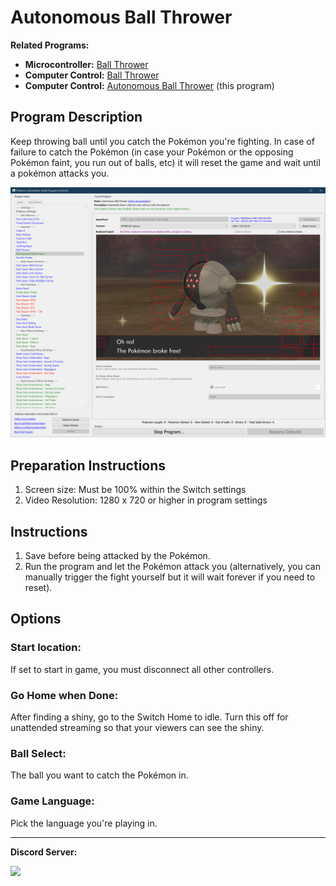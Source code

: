 # Autonomous Ball Thrower

**Related Programs:**
- **Microcontroller:** [Ball Thrower](https://github.com/PokemonAutomation/Microcontroller/blob/master/Wiki/Programs/PokemonSwSh/BallThrower.md)
- **Computer Control:** [Ball Thrower](https://github.com/PokemonAutomation/ComputerControl/blob/master/Wiki/Programs/PokemonSwSh/BallThrower.md)
- **Computer Control:** [Autonomous Ball Thrower](https://github.com/PokemonAutomation/ComputerControl/blob/master/Wiki/Programs/PokemonSwSh/AutonomousBallThrower.md) (this program)


## Program Description

Keep throwing ball until you catch the Pokémon you're fighting. In case of failure to catch the Pokémon (in case your Pokémon or the opposing Pokémon faint, you run out of balls, etc) it will reset the game and wait until a pokémon attacks you.

<img src="images/AutonomousBallThrower-0.png">

## Preparation Instructions

1. Screen size: Must be 100% within the Switch settings
2. Video Resolution: 1280 x 720 or higher in program settings

## Instructions

1. Save before being attacked by the Pokémon.
2. Run the program and let the Pokémon attack you (alternatively, you can manually trigger the fight yourself but it will wait forever if you need to reset).


## Options

### Start location:

If set to start in game, you must disconnect all other controllers.

### Go Home when Done:

After finding a shiny, go to the Switch Home to idle. Turn this off for unattended streaming so that your viewers can see the shiny.

### Ball Select:

The ball you want to catch the Pokémon in.

### Game Language:

Pick the language you're playing in.


<hr>

**Discord Server:** 

[<img src="https://canary.discordapp.com/api/guilds/695809740428673034/widget.png?style=banner2">](https://discord.gg/cQ4gWxN)


